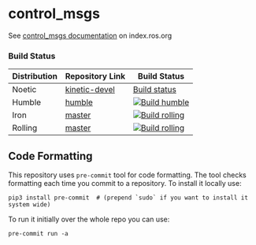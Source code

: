 control_msgs
===========

See [control_msgs documentation](https://index.ros.org/p/control_msgs/) on index.ros.org


### Build Status

| Distribution | Repository Link | Build Status |
|--------------|-----------------|--------------|
| Noetic       | [kinetic-devel](https://github.com/ros-controls/control_msgs/tree/kinetic-devel) | [Build status](https://travis-ci.org/ros-controls/control_msgs) |
| Humble      | [humble](https://github.com/ros-controls/control_msgs/tree/humble) | [![Build humble](https://github.com/ros-controls/control_msgs/actions/workflows/build-humble.yml/badge.svg)](https://github.com/ros-controls/control_msgs/actions/workflows/build-humble.yml) |
| Iron     | [master](https://github.com/ros-controls/control_msgs/tree/master) | [![Build rolling](https://github.com/ros-controls/control_msgs/actions/workflows/build-rolling.yml/badge.svg)](https://github.com/ros-controls/control_msgs/actions/workflows/build-rolling.yml) |
| Rolling     | [master](https://github.com/ros-controls/control_msgs/tree/master) | [![Build rolling](https://github.com/ros-controls/control_msgs/actions/workflows/build-rolling.yml/badge.svg)](https://github.com/ros-controls/control_msgs/actions/workflows/build-rolling.yml) |

## Code Formatting

This repository uses `pre-commit` tool for code formatting.
The tool checks formatting each time you commit to a repository.
To install it locally use:
  ```
  pip3 install pre-commit  # (prepend `sudo` if you want to install it system wide)
  ```

To run it initially over the whole repo you can use:
  ```
  pre-commit run -a
  ```
